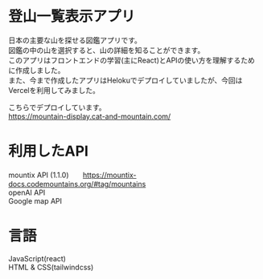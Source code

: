 # 登山一覧表示アプリ
日本の主要な山を探せる図鑑アプリです。<br>
図鑑の中の山を選択すると、山の詳細を知ることができます。<br>
このアプリはフロントエンドの学習(主にReact)とAPIの使い方を理解するために作成しました。<br>
また、今まで作成したアプリはHelokuでデプロイしていましたが、今回はVercelを利用してみました。<br>

こちらでデプロイしています。<br>
https://mountain-display.cat-and-mountain.com/

# 利用したAPI
mountix API (1.1.0)　　https://mountix-docs.codemountains.org/#tag/mountains <br>
openAI API<br>
Google map API<br>

# 言語
JavaScript(react)<br>
HTML & CSS(tailwindcss)
